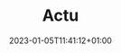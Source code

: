 ---
title: "Actu"
date: 2023-01-05T11:41:12+01:00
sidebar: false
tags: []
hero: "actufrance.png"
draft: false
playstore: https://play.google.com/store/apps/details?id=com.poly.france_actu
single: true
---